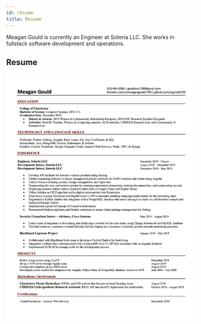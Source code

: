 ```yaml
---
id: resume
title: Resume
---
```


Meagan Gould is currently an Engineer at Soteria LLC. She works in fullstack software development and operations. 

## Resume

![](https://github.com/mgould1799/tech-portfolio/blob/main/website/static/resume/Meagan%20Gould%20Resume.png)



